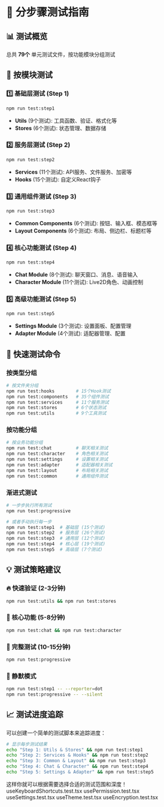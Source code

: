 # 🧪 分步骤测试指南

## 📊 测试概览
总共 **79个** 单元测试文件，按功能模块分组测试

## 🎯 按模块测试

### 1️⃣ 基础层测试 (Step 1)
```bash
npm run test:step1
```
- **Utils** (9个测试): 工具函数、验证、格式化等
- **Stores** (6个测试): 状态管理、数据存储

### 2️⃣ 服务层测试 (Step 2) 
```bash
npm run test:step2
```
- **Services** (11个测试): API服务、文件服务、加密等
- **Hooks** (15个测试): 自定义React钩子

### 3️⃣ 通用组件测试 (Step 3)
```bash
npm run test:step3
```
- **Common Components** (6个测试): 按钮、输入框、模态框等
- **Layout Components** (6个测试): 布局、侧边栏、标题栏等

### 4️⃣ 核心功能测试 (Step 4)
```bash
npm run test:step4
```
- **Chat Module** (8个测试): 聊天窗口、消息、语音输入
- **Character Module** (11个测试): Live2D角色、动画控制

### 5️⃣ 高级功能测试 (Step 5)
```bash
npm run test:step5
```
- **Settings Module** (3个测试): 设置面板、配置管理
- **Adapter Module** (4个测试): 适配器管理、配置

## 🚀 快速测试命令

### 按类型分组
```bash
# 按文件夹分组
npm run test:hooks        # 15个Hook测试
npm run test:components   # 35个组件测试  
npm run test:services     # 11个服务测试
npm run test:stores       # 6个状态测试
npm run test:utils        # 9个工具测试
```

### 按功能分组
```bash
# 按业务功能分组
npm run test:chat         # 聊天相关测试
npm run test:character    # 角色相关测试
npm run test:settings     # 设置相关测试
npm run test:adapter      # 适配器相关测试
npm run test:layout       # 布局相关测试
npm run test:common       # 通用组件测试
```

### 渐进式测试
```bash
# 一步步执行所有测试
npm run test:progressive

# 或者手动执行每一步
npm run test:step1  # 基础层 (15个测试)
npm run test:step2  # 服务层 (26个测试)  
npm run test:step3  # 通用层 (12个测试)
npm run test:step4  # 核心层 (19个测试)
npm run test:step5  # 高级层 (7个测试)
```

## 💡 测试策略建议

### 🔥 快速验证 (2-3分钟)
```bash
npm run test:utils && npm run test:stores
```

### 🎯 核心功能 (5-8分钟)
```bash
npm run test:chat && npm run test:character
```

### 🔧 完整测试 (10-15分钟)
```bash
npm run test:progressive
```

### 🤫 静默模式
```bash
npm run test:step1 -- --reporter=dot
npm run test:progressive -- --silent
```

## 📈 测试进度追踪

可以创建一个简单的测试脚本来追踪进度：

```bash
# 显示每步测试结果
echo "Step 1: Utils & Stores" && npm run test:step1
echo "Step 2: Services & Hooks" && npm run test:step2  
echo "Step 3: Common & Layout" && npm run test:step3
echo "Step 4: Chat & Character" && npm run test:step4
echo "Step 5: Settings & Adapter" && npm run test:step5
```

这样你就可以根据需要选择合适的测试范围和深度！
useKeyboardShortcuts.test.tsx
usePermission.test.tsx  
useSettings.test.tsx
useTheme.test.tsx
useEncryption.test.tsx